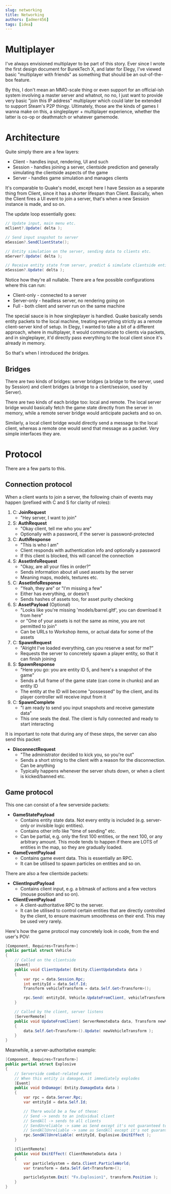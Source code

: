 ```yaml
---
slug: networking
title: Networking
authors: [admer456]
tags: [idea]
---
```


# Multiplayer

I've always envisioned multiplayer to be part of this story. Ever since I wrote the first design document for BurekTech X, and later for Elegy, I've viewed basic "multiplayer with friends" as something that should be an out-of-the-box feature. 

By this, I don't mean an MMO-scale thing or even support for an official-ish system involving a master server and whatnot, no no, I just want to provide very basic "join this IP address" multiplayer which could later be extended to support Steam's P2P thingy. Ultimately, those are the kinds of games I wanna make on this, a singleplayer + multiplayer experience, whether the latter is co-op or deathmatch or whatever gamemode.

# Architecture

Quite simply there are a few layers:
* Client - handles input, rendering, UI and such
* Session - handles joining a server, clientside prediction and generally simulating the clientside aspects of the game
* Server - handles game simulation and manages clients

It's comparable to Quake's model, except here I have Session as a separate thing from Client, since it has a shorter lifespan than Client. Basically, when the Client fires a UI event to join a server, that's when a new Session instance is made, and so on.

The update loop essentially goes:
```cs
// Update input, main menu etc.
mClient?.Update( delta );

// Send input snapshot to server
mSession?.SendClientState();

// Entity simulation on the server, sending data to clients etc.
mServer?.Update( delta );

// Receive entity state from server, predict & simulate clientside entities
mSession?.Update( delta );
```
Notice how they're all nullable. There are a few possible configurations where this can run:
* Client-only - connected to a server
* Server-only - headless server, no rendering going on
* Full - both client and server run on the same machine

The special sauce is in how singleplayer is handled. Quake basically sends entity packets to the local machine, treating everything strictly as a remote client-server kind of setup. In Elegy, I wanted to take a bit of a different approach, where in multiplayer, it would communicate to clients via packets, and in singleplayer, it'd directly pass everything to the local client since it's already in memory.

So that's when I introduced *the bridges.*

## Bridges

There are two kinds of bridges: server bridges (a bridge to the server, used by Session) and client bridges (a bridge to a client/session, used by Server).

There are two kinds of each bridge too: local and remote. The local server bridge would basically fetch the game state directly from the server in memory, while a remote server bridge would anticipate packets and so on.

Similarly, a local client bridge would directly send a message to the local client, whereas a remote one would send that message as a packet. Very simple interfaces they are.

# Protocol

There are a few parts to this.

## Connection protocol

When a client wants to join a server, the following chain of events may happen (prefixed with C and S for clarity of roles):
1. C: **JoinRequest**
    * "Hey server, I want to join"
2. S: **AuthRequest**
    * "Okay client, tell me who you are"
    * Optionally with a password, if the server is password-protected
3. C: **AuthResponse**
    * "This is who I am"
    * Client responds with authentication info and optionally a password
    * If this client is blocked, this will cancel the connection
4. S: **AssetInfoRequest**
    * "Okay, are all your files in order?"
    * Sends information about all used assets by the server
    * Meaning maps, models, textures etc.
5. C: **AssetInfoResponse**
    * "Yeah, they are" or "I'm missing a few"
    * Either has everything, or doesn't
    * Sends hashes of assets too, for asset purity checking
6. S: **AssetPayload** (Optional)
    * "Looks like you're missing 'models/barrel.gltf', you can download it from here"
    * or "One of your assets is not the same as mine, you are not permitted to join"
    * Can be URLs to Workshop items, or actual data for some of the assets
7. C: **SpawnRequest**
    * "Alright I've loaded everything, can you reserve a seat for me?"
    * Requests the server to concretely spawn a player entity, so that it can finish joining
8. S: **SpawnResponse**
    * "Here you go: you are entity ID 5, and here's a snapshot of the game"
    * Sends a full frame of the game state (can come in chunks) and an entity ID
    * The entity at the ID will become "possessed" by the client, and its player controller will receive input from it
9. C: **SpawnComplete**
    * "I am ready to send you input snapshots and receive gamestate data"
    * This one seals the deal. The client is fully connected and ready to start interacting

It is important to note that during any of these steps, the server can also send this packet:
* **DisconnectRequest**
    * "The administrator decided to kick you, so you're out"
    * Sends a short string to the client with a reason for the disconnection. Can be anything
    * Typically happens whenever the server shuts down, or when a client is kicked/banned etc.

## Game protocol

This one can consist of a few serverside packets:
* **GameStatePayload**
    * Contains entity state data. Not every entity is included (e.g. server-only or invisible logic entities).
    * Contains other info like "time of sending" etc.
    * Can be partial, e.g. only the first 100 entities, or the next 100, or any arbitrary amount. This mode tends to happen if there are LOTS of entities in the map, so they are gradually loaded.
* **GameEventPayload**
    * Contains game event data. This is essentially an RPC.
    * It can be utilised to spawn particles on entities and so on.

There are also a few clientside packets:
* **ClientInputPayload**
    * Contains client input, e.g. a bitmask of actions and a few vectors (mouse position and so on).
* **ClientEventPayload**
    * A client-authoritative RPC to the server.
    * It can be utilised to control certain entities that are directly controlled by the client, to ensure maximum smoothness on their end. This may be used very rarely.

Here's how the game protocol may concretely look in code, from the end user's POV:
```cs
[Component, Requires<Transform>]
public partial struct Vehicle
{
    // Called on the clientside
    [Event]
    public void ClientUpdate( Entity.ClientUpdateData data )
    {
        var rpc = data.Session.Rpc;
        int entityId = data.Self.Id;
        Transform vehicleTransform = data.Self.Get<Transform>();

        rpc.Send( entityId, Vehicle.UpdateFromClient, vehicleTransform );
    }

    // Called by the client, server listens
    [ServerRemote]
    public void UpdateFromClient( ServerRemoteData data, Transform newVehicleTransform )
    {
        data.Self.Get<Transform>().Update( newVehicleTransform );
    }
}
```

Meanwhile, a server-authoritative example:
```cs
[Component, Requires<Transform>]
public partial struct Explosive
{
    // Serverside combat-related event
    // When this entity is damaged, it immediately explodes
    [Event]
    public void OnDamage( Entity.DamageData data )
    {
        var rpc = data.Server.Rpc;
        var entityId = data.Self.Id;

        // There would be a few of these:
        // Send -> sends to an individual client
        // SendAll -> sends to all clients
        // SendUnreliable -> same as Send except it's not guaranteed to arrive
        // SendAllUnreliable -> same as SendAll except it's not guaranteed to arrive
        rpc.SendAllUnreliable( entityId, Explosive.EmitEffect );
    }

    [ClientRemote]
    public void EmitEffect( ClientRemoteData data )
    {
        var particleSystem = data.Client.ParticleWorld;
        var transform = data.Self.Get<Transform>();

        particleSystem.Emit( "Fx.Explosion1", transform.Position );
    }
}
```
